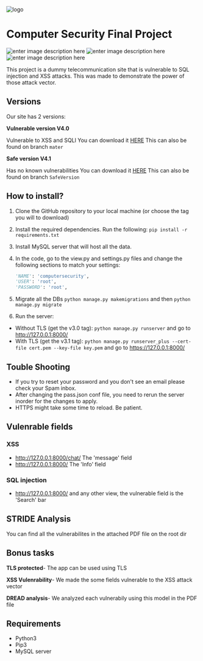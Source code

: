 ![logo](https://i.ibb.co/2KDC9tj/github-logo.png)

# Computer Security Final Project

![enter image description here](https://img.shields.io/badge/Uptime-100%25-blue) ![enter image description here](https://img.shields.io/badge/Version-Beta-green) ![enter image description here](https://img.shields.io/badge/Contributors-5-orange)

This project is a dummy telecommunication site that is vulnerable to SQL injection and XSS attacks. This was made to demonstrate the power of those attack vector. 

## Versions

Our site has 2 versions:

**Vulnerable version V4.0**

Vulnerable to XSS and SQLI
You can download it [HERE](https://github.com/Sagi313/computerSecurity/releases/tag/v4.0)
This can also be found on branch `mater`

**Safe version V4.1**

Has no known vulnerabilities
You can download it [HERE](https://github.com/Sagi313/computerSecurity/releases/tag/v4.1)
This can also be found on branch `SafeVersion`

## How to install?

1. Clone the GitHub repository to your local machine (or choose the tag you will to download)

2. Install the required dependencies. Run the following: `pip install -r requirements.txt`

3. Install MySQL server that will host all the data.

4. In the code, go to the view.py and settings.py files and change the following sections to match your settings:

   ```python
   'NAME': 'computersecurity',
   'USER': 'root',
   'PASSWORD': 'root',
   ```

5. Migrate all the DBs `python manage.py makemigrations` and then `python manage.py migrate`

6. Run the server: 
- Without TLS (get the v3.0 tag): `python manage.py runserver` and go to http://127.0.0.1:8000/
- With TLS (get the v3.1 tag): `python manage.py runserver_plus --cert-file cert.pem --key-file key.pem` and go to https://127.0.0.1:8000/

## Touble Shooting

- If you try to reset your password and you don't see an email please check your Spam inbox.
- After changing the pass.json conf file, you need to rerun the server inorder for the changes to apply.
- HTTPS might take some time to reload. Be patient. 

## Vulenrable fields
### XSS
- http://127.0.0.1:8000/chat/ The 'message' field
- http://127.0.0.1:8000/ The 'Info' field

### SQL injection
- http://127.0.0.1:8000/ and any other view, the vulnerable field is the 'Search' bar

## STRIDE Analysis

You can find all the vulnerabilites in the attached PDF file on the root dir

## Bonus tasks

**TLS protected**- The app can be used using TLS

**XSS Vulenrability**- We made the some fields vulnerable to the XSS attack vector

**DREAD analysis**- We analyzed each vulnerabily using this model in the PDF file

## Requirements

- Python3
- Pip3
- MySQL server






